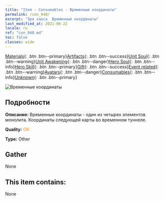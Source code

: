 ```yaml
---
title: "Item - Consumables - Временные координаты"
permalink: /con_940/
excerpt: "Эра хаоса  Временные координаты"
last_modified_at: 2021-06-22
locale: ru
ref: "con_940.md"
toc: false
classes: wide
---
```

 [Materials](/ItemsRU/){: .btn .btn--primary}[Artifacts](/ItemsRU/Artifacts/){: .btn .btn--success}[Unit Soul](/ItemsRU/UnitSoul/){: .btn .btn--warning}[Unit Awakening](/ItemsRU/UnitAwakening/){: .btn .btn--danger}[Hero Soul](/ItemsRU/HeroSoul/){: .btn .btn--info}[Hero Skill](/ItemsRU/HeroSkill/){: .btn .btn--primary}[Gift](/ItemsRU/Gift/){: .btn .btn--success}[Event related](/ItemsRU/Events/){: .btn .btn--warning}[Avatars](/ItemsRU/Avatars/){: .btn .btn--danger}[Consumables](/ItemsRU/Consumables/){: .btn .btn--info}[Unknown](/ItemsRU/Unknown/){: .btn .btn--primary}

 ![Временные координаты](/images/t/i_40028.png)

## Подробности
 **Описание:** Временные координаты - один из четырех элементов монолита. Координаты следующей карты во временном туннеле.

 **Quality:** <span style="color: #FF8C00">OK</span>

 **Type:** Other

## Gather

  None

## This item contains:

  None


